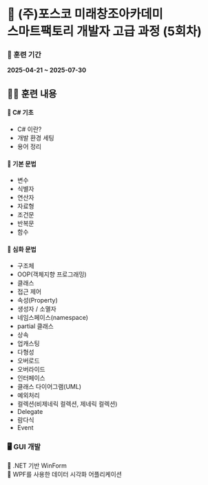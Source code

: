 # 📘 (주)포스코 미래창조아카데미  <br> 스마트팩토리 개발자 고급 과정 (5회차)

### 📅 훈련 기간  
**2025-04-21 ~ 2025-07-30**

## 🧑‍💻 훈련 내용

#### 🔹 C# 기초
- C# 이란?
- 개발 환경 세팅
- 용어 정리

#### 🔹 기본 문법
- 변수
- 식별자
- 연산자
- 자료형
- 조건문
- 반복문
- 함수

#### 🔹 심화 문법
- 구조체
- OOP(객체지향 프로그래밍)
- 클래스
- 접근 제어
- 속성(Property)
- 생성자 / 소멸자
- 네임스페이스(namespace)
- partial 클래스
- 상속
- 업캐스팅
- 다형성
- 오버로드
- 오버라이드
- 인터페이스
- 클래스 다이어그램(UML)
- 예외처리
- 컬렉션(비제네릭 컬렉션, 제네릭 컬렉션)
- Delegate
- 람다식
- Event
  


### 🖥 GUI 개발  

🔸 .NET 기반 WinForm  
🔸 WPF를 사용한 데이터 시각화 어플리케이션

